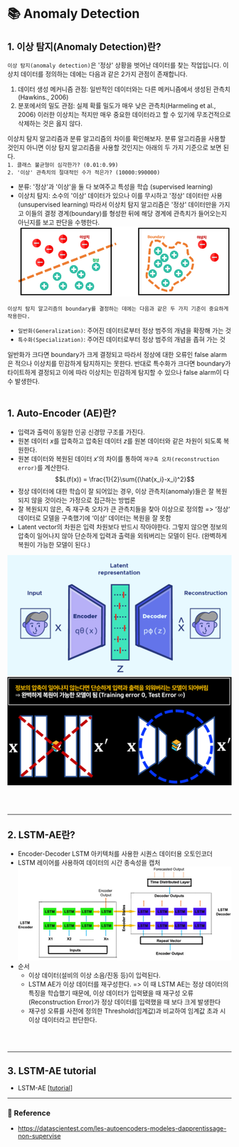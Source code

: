 # :books: Anomaly Detection

## 1. 이상 탐지(Anomaly Detection)란?
`이상 탐지(anomaly detection)`은 '정상' 상황을 벗어난 데이터를 찾는 작업입니다. 이상치 데이터를 정의하는 데에는 다음과 같은 2가지 관점이 존재합니다.
1. 데이터 생성 메커니즘 관점: 일반적인 데이터와는 다른 메커니즘에서 생성된 관측치(Hawkins., 2006)
2. 분포에서의 밀도 관점: 실제 확률 밀도가 매우 낮은 관측치(Harmeling et al., 2006)
이러한 이상치는 적지만 매우 중요한 데이터라고 할 수 있기에 무조건적으로 삭제하는 것은 옳지 않다.</br>

이상치 탐지 알고리즘과 분류 알고리즘의 차이를 확인해보자. 분류 알고리즘을 사용할 것인지 아니면 이상 탐지 알고리즘을 사용할 것인지는 아래의 두 가지 기준으로 보면 된다.</br>
`1. 클래스 불균형이 심각한가? (0.01:0.99)`</br>
`2. '이상' 관측치의 절대적인 수가 적은가? (10000:990000)`
- 분류: '정상'과 '이상'을 둘 다 보여주고 특성을 학습 (supervised learning)
- 이상치 탐지: 소수의 '이상' 데이터가 있으나 이를 무시하고 '정상' 데이터만 사용 (unsupervised learning)
따라서 이상치 탐지 알고리즘은 '정상' 데이터만을 가지고 이들의 결정 경계(boundary)를 형성한 뒤에 해당 경계에 관측치가 들어오는지 아닌지를 보고 판단을 수행한다.
![](2022-11-13-01-37-48.png)

`이상치 탐지 알고리즘의 boundary를 결정하는 데에는 다음과 같은 두 가지 기준이 중요하게 작용한다.`
- `일반화(Generalization)`: 주어진 데이터로부터 정상 범주의 개념을 확장해 가는 것
- `특수화(Specialization)`: 주어진 데이터로부터 정상 범주의 개념을 좁혀 가는 것

일반화가 크다면 boundary가 크게 결정되고 따라서 정상에 대한 오류인 false alarm은 적으나 이상치를 민감하게 탐지하지는 못한다. 반대로 특수화가 크다면 boundary가 타이트하게 결정되고 이에 따라 이상치는 민감하게 탐지할 수 있으나 false alarm이 다수 발생한다.
 </br></br>

## 1. Auto-Encoder (AE)란?
- 입력과 출력이 동일한 인공 신경망 구조를 가진다.
- 원본 데이터 $x$를 압축하고 압축된 데이터 $z$를 원본 데이터와 같은 차원이 되도록 복원한다.
- 원본 데이터와 복원된 데이터 $x'$의 차이를 통하여 `재구축 오차(reconstruction error)`를 계산한다.
$$L(f(x)) = \frac{1}{2}\sum{(\hat{x_i}-x_i)^2}$$
- 정상 데이터에 대한 학습이 잘 되어있는 경우, 이상 관측치(anomaly)들은 잘 복원되지 않을 것이라는 가정으로 접근하는 방법론
- 잘 복원되지 않은, 즉 재구축 오차가 큰 관측치들을 찾아 이상으로 정의함
=> ‘정상‘ 데이터로 모델을 구축했기에 ‘이상‘ 데이터는 복원을 잘 못함
- Latent vector의 차원은 입력 차원보다 반드시 작아야한다. 그렇지 않으면 정보의 압축이 일어나지 않아 단순하게 입력과 출력을 외워버리는 모델이 된다. (완벽하게 복원이 가능한 모델이 된다.)

![](2022-11-15-20-04-39.png)
![](2022-11-15-20-05-25.png)
    
</br></br>

---
## 2. LSTM-AE란?
- Encoder-Decoder LSTM 아키텍처를 사용한 시퀀스 데이터용 오토인코더 
- LSTM 레이어를 사용하여 데이터의 시간 종속성을 캡처
![](2022-11-13-02-37-23.png)
- 순서 
    - 이상 데이터(설비의 이상 소음/진동 등)이 입력된다.
    - LSTM AE가 이상 데이터를 재구성한다.
=> 이 때 LSTM AE는 정상 데이터의 특징을 학습했기 때문에, 이상 데이터가 입력됐을 때 재구성 오류(Reconstruction Error)가 정상 데이터를 입력했을 때 보다 크게 발생한다
    - 재구성 오류를 사전에 정의한 Threshold(임계값)과 비교하여 임계값 초과 시 이상 데이터라고 판단한다.

</br></br>

---
## 3. LSTM-AE tutorial
- LSTM-AE  [[tutorial](https://github.com/rch1025/Business-Analytics/blob/main/Anomaly%20Detection/LSTM%20AutoEncoder.ipynb)]


---
### :postbox: Reference
- https://datascientest.com/les-autoencoders-modeles-dapprentissage-non-supervise

